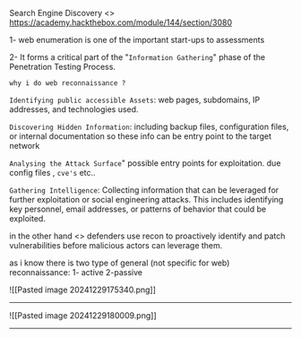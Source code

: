 Search Engine Discovery <> https://academy.hackthebox.com/module/144/section/3080


1- web enumeration is one of the important start-ups to assessments


2- It forms a critical part of the "`Information Gathering`" phase of the Penetration Testing Process.


`why i do web reconnaissance ?`

`Identifying public accessible Assets`: 
web pages, subdomains, IP addresses, and technologies used.

`Discovering Hidden Information`:
including backup files, configuration files, or internal documentation
so these info can be entry point to the target network

`Analysing the Attack Surface`"
possible entry points for exploitation.
due config files , `cve's` etc..  

`Gathering Intelligence`:
Collecting information that can be leveraged for further exploitation or social engineering attacks. This includes identifying key personnel, email addresses, or patterns of behavior that could be exploited.

in the other hand <> defenders use recon to proactively identify and patch vulnerabilities before malicious actors can leverage them.


as i know there is two type of general (not specific for web) reconnaissance:
1- active
2-passive

![[Pasted image 20241229175340.png]]

---


![[Pasted image 20241229180009.png]]

---



